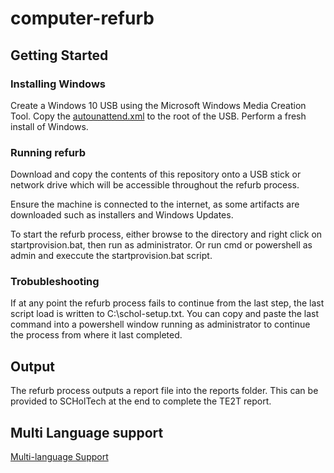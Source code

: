 # computer-refurb

## Getting Started

### Installing Windows
Create a Windows 10 USB using the Microsoft Windows Media Creation Tool.
Copy the [autounattend.xml](/Assets/autounattend.xml) to the root of the USB. Perform a fresh install of Windows.

### Running refurb 
Download and copy the contents of this repository onto a USB stick or network drive which will be accessible throughout the refurb process.

Ensure the machine is connected to the internet, as some artifacts are downloaded such as installers and Windows Updates.

To start the refurb process, either browse to the directory and right click on startprovision.bat, then run as administrator. Or run cmd or powershell as admin and execcute the startprovision.bat script.

### Trobubleshooting
If at any point the refurb process fails to continue from the last step, the last script load is written to C:\schol-setup.txt. You can copy and paste the last command into a powershell window running as administrator to continue the process from where it last completed.

## Output
The refurb process outputs a report file into the reports folder. This can be provided to SCHolTech at the end to complete the TE2T report.


## Multi Language support

[Multi-language Support](/Docs/MultiLanguageSupport.md)

